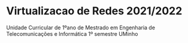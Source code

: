 # Virtualizacao de Redes 2021/2022
Unidade Curricular de 1ºano de Mestrado em Engenharia de Telecomunicações e Informática
1º semestre
UMinho
